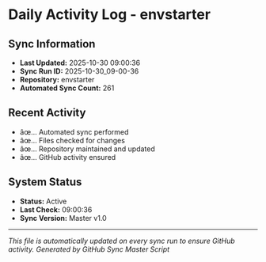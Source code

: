 ﻿# Daily Activity Log - envstarter

## Sync Information
- **Last Updated:** 2025-10-30 09:00:36
- **Sync Run ID:** 2025-10-30_09-00-36
- **Repository:** envstarter
- **Automated Sync Count:** 261

## Recent Activity
- âœ… Automated sync performed
- âœ… Files checked for changes
- âœ… Repository maintained and updated
- âœ… GitHub activity ensured

## System Status
- **Status:** Active
- **Last Check:** 09:00:36
- **Sync Version:** Master v1.0

---
*This file is automatically updated on every sync run to ensure GitHub activity.*
*Generated by GitHub Sync Master Script*
